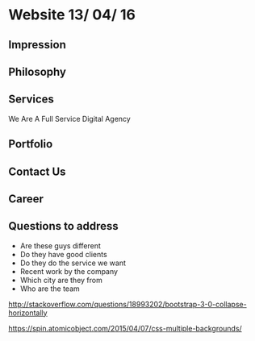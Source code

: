 # Website 13/ 04/ 16

## Impression

## Philosophy

## Services

We Are A Full Service Digital Agency

## Portfolio

## Contact Us

## Career

## Questions to address

* Are these guys different
* Do they have good clients
* Do they do the service we want
* Recent work by the company
* Which city are they from
* Who are the team

http://stackoverflow.com/questions/18993202/bootstrap-3-0-collapse-horizontally

https://spin.atomicobject.com/2015/04/07/css-multiple-backgrounds/

